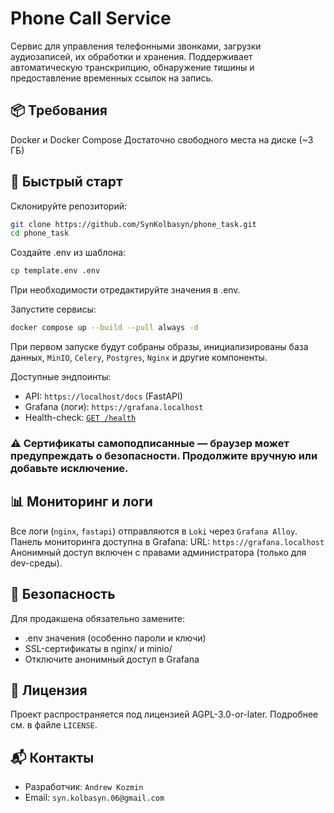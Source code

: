 # Phone Call Service
Сервис для управления телефонными звонками, загрузки аудиозаписей, их обработки и хранения. Поддерживает автоматическую транскрипцию, обнаружение тишины и предоставление временных ссылок на запись.

## 📦 Требования
Docker и Docker Compose
Достаточно свободного места на диске (~3 ГБ)

## 🚀 Быстрый старт
Склонируйте репозиторий:
```bash
git clone https://github.com/SynKolbasyn/phone_task.git
cd phone_task
```

Создайте .env из шаблона:

```bash
cp template.env .env
```
При необходимости отредактируйте значения в .env.

Запустите сервисы:
```bash
docker compose up --build --pull always -d
```

При первом запуске будут собраны образы, инициализированы база данных, `MinIO`, `Celery`, `Postgres`, `Nginx` и другие компоненты.

Доступные эндпоинты:
- API: `https://localhost/docs` (FastAPI)
- Grafana (логи): `https://grafana.localhost`
- Health-check: [`GET /health`](https://localhost/health)

### ⚠️ Сертификаты самоподписанные — браузер может предупреждать о безопасности. Продолжите вручную или добавьте исключение. 

## 📊 Мониторинг и логи
Все логи (`nginx`, `fastapi`) отправляются в `Loki` через `Grafana Alloy`.
Панель мониторинга доступна в Grafana:
URL: `https://grafana.localhost`
Анонимный доступ включен с правами администратора (только для dev-среды).

## 🔐 Безопасность
Для продакшена обязательно замените:
- .env значения (особенно пароли и ключи)
- SSL-сертификаты в nginx/ и minio/
- Отключите анонимный доступ в Grafana

## 📄 Лицензия
Проект распространяется под лицензией AGPL-3.0-or-later. Подробнее см. в файле `LICENSE`.

## 📬 Контакты
- Разработчик: `Andrew Kozmin`
- Email: `syn.kolbasyn.06@gmail.com`
